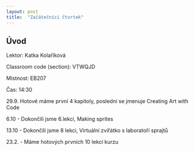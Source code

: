 ```yaml
---
layout: post
title:  "Začátečníci čtvrtek"
--- 
```


## Úvod

Lektor: Katka Kolaříková

Classroom code (section): VTWQJD

Místnost: EB207

Čas: 14:30

29.9. Hotové máme první 4 kapitoly, poslední se jmenuje Creating Art with Code

6.10 - Dokončili jsme 6.lekci, Making sprites

13.10 - Dokončili jsme 8 lekci, Virtuální zvířátko s laboratoří sprajtů

23.2. - Máme hotových prvních 10 lekcí kurzu
